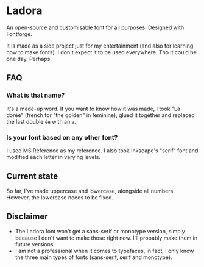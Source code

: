 # Ladora
An open-source and customisable font for all purposes. Designed with Fontforge.

It is made as a side project just for my entertainment  (and also for learning how to make fonts). I don't expect it to be used everywhere. Tho it could be one day. Perhaps.

## FAQ
### What is that name?
It's a made-up word. If you want to know how it was made, I took "La dorée" (french for "the golden" in feminine), glued it together and replaced the last double `ée` with an `a`.

### Is your font based on any other font?
I used MS Reference as my reference.
I also took Inkscape's "serif" font and modified each letter in varying levels.

## Current state
So far, I've made uppercase and lowercase, alongside all numbers. However, the lowercase needs to be fixed.

## Disclaimer
- The Ladora font won't get a sans-serif or monotype version, simply because I don't want to make those right now. I'll probably make them in future versions.
- I am not a professional when it comes to typefaces, in fact, I only know the three main types of fonts (sans-serif, serif and monotype).
